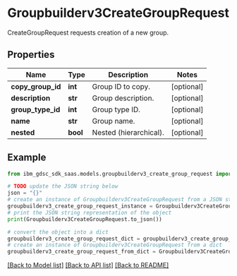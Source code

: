 # Groupbuilderv3CreateGroupRequest

CreateGroupRequest requests creation of a new group.

## Properties

Name | Type | Description | Notes
------------ | ------------- | ------------- | -------------
**copy_group_id** | **int** | Group ID to copy. | [optional] 
**description** | **str** | Group description. | [optional] 
**group_type_id** | **int** | Group type ID. | [optional] 
**name** | **str** | Group name. | [optional] 
**nested** | **bool** | Nested (hierarchical). | [optional] 

## Example

```python
from ibm_gdsc_sdk_saas.models.groupbuilderv3_create_group_request import Groupbuilderv3CreateGroupRequest

# TODO update the JSON string below
json = "{}"
# create an instance of Groupbuilderv3CreateGroupRequest from a JSON string
groupbuilderv3_create_group_request_instance = Groupbuilderv3CreateGroupRequest.from_json(json)
# print the JSON string representation of the object
print(Groupbuilderv3CreateGroupRequest.to_json())

# convert the object into a dict
groupbuilderv3_create_group_request_dict = groupbuilderv3_create_group_request_instance.to_dict()
# create an instance of Groupbuilderv3CreateGroupRequest from a dict
groupbuilderv3_create_group_request_from_dict = Groupbuilderv3CreateGroupRequest.from_dict(groupbuilderv3_create_group_request_dict)
```
[[Back to Model list]](../README.md#documentation-for-models) [[Back to API list]](../README.md#documentation-for-api-endpoints) [[Back to README]](../README.md)


